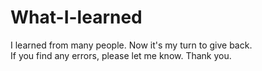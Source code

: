 # What-I-learned
I learned from many people. Now it's my turn to give back.  
If you find any errors, please let me know. Thank you.